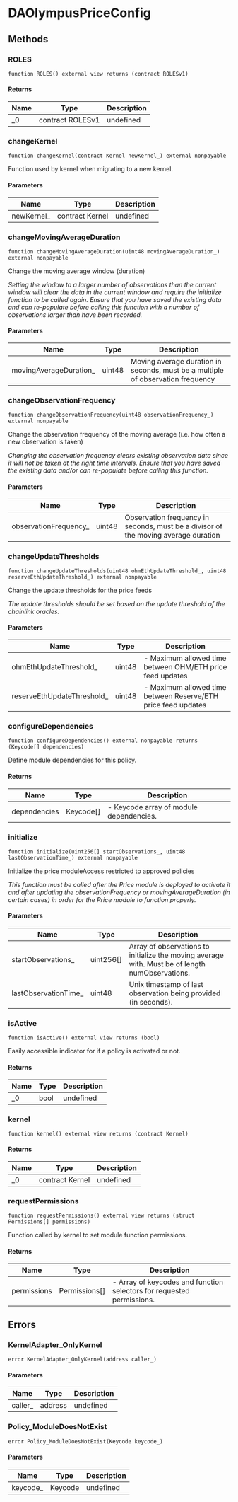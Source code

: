 # DAOlympusPriceConfig









## Methods

### ROLES

```solidity
function ROLES() external view returns (contract ROLESv1)
```






#### Returns

| Name | Type | Description |
|---|---|---|
| _0 | contract ROLESv1 | undefined |

### changeKernel

```solidity
function changeKernel(contract Kernel newKernel_) external nonpayable
```

Function used by kernel when migrating to a new kernel.



#### Parameters

| Name | Type | Description |
|---|---|---|
| newKernel_ | contract Kernel | undefined |

### changeMovingAverageDuration

```solidity
function changeMovingAverageDuration(uint48 movingAverageDuration_) external nonpayable
```

Change the moving average window (duration)

*Setting the window to a larger number of observations than the current window will clear      the data in the current window and require the initialize function to be called again.      Ensure that you have saved the existing data and can re-populate before calling this      function with a number of observations larger than have been recorded.*

#### Parameters

| Name | Type | Description |
|---|---|---|
| movingAverageDuration_ | uint48 | Moving average duration in seconds, must be a multiple of observation frequency |

### changeObservationFrequency

```solidity
function changeObservationFrequency(uint48 observationFrequency_) external nonpayable
```

Change the observation frequency of the moving average (i.e. how often a new observation is taken)

*Changing the observation frequency clears existing observation data since it will not be taken at the right time intervals.           Ensure that you have saved the existing data and/or can re-populate before calling this function.*

#### Parameters

| Name | Type | Description |
|---|---|---|
| observationFrequency_ | uint48 | Observation frequency in seconds, must be a divisor of the moving average duration |

### changeUpdateThresholds

```solidity
function changeUpdateThresholds(uint48 ohmEthUpdateThreshold_, uint48 reserveEthUpdateThreshold_) external nonpayable
```

Change the update thresholds for the price feeds

*The update thresholds should be set based on the update threshold of the chainlink oracles.*

#### Parameters

| Name | Type | Description |
|---|---|---|
| ohmEthUpdateThreshold_ | uint48 | - Maximum allowed time between OHM/ETH price feed updates |
| reserveEthUpdateThreshold_ | uint48 | - Maximum allowed time between Reserve/ETH price feed updates |

### configureDependencies

```solidity
function configureDependencies() external nonpayable returns (Keycode[] dependencies)
```

Define module dependencies for this policy.




#### Returns

| Name | Type | Description |
|---|---|---|
| dependencies | Keycode[] | - Keycode array of module dependencies. |

### initialize

```solidity
function initialize(uint256[] startObservations_, uint48 lastObservationTime_) external nonpayable
```

Initialize the price moduleAccess restricted to approved policies

*This function must be called after the Price module is deployed to activate it and after updating the observationFrequency      or movingAverageDuration (in certain cases) in order for the Price module to function properly.*

#### Parameters

| Name | Type | Description |
|---|---|---|
| startObservations_ | uint256[] | Array of observations to initialize the moving average with. Must be of length numObservations. |
| lastObservationTime_ | uint48 | Unix timestamp of last observation being provided (in seconds). |

### isActive

```solidity
function isActive() external view returns (bool)
```

Easily accessible indicator for if a policy is activated or not.




#### Returns

| Name | Type | Description |
|---|---|---|
| _0 | bool | undefined |

### kernel

```solidity
function kernel() external view returns (contract Kernel)
```






#### Returns

| Name | Type | Description |
|---|---|---|
| _0 | contract Kernel | undefined |

### requestPermissions

```solidity
function requestPermissions() external view returns (struct Permissions[] permissions)
```

Function called by kernel to set module function permissions.




#### Returns

| Name | Type | Description |
|---|---|---|
| permissions | Permissions[] | - Array of keycodes and function selectors for requested permissions. |




## Errors

### KernelAdapter_OnlyKernel

```solidity
error KernelAdapter_OnlyKernel(address caller_)
```





#### Parameters

| Name | Type | Description |
|---|---|---|
| caller_ | address | undefined |

### Policy_ModuleDoesNotExist

```solidity
error Policy_ModuleDoesNotExist(Keycode keycode_)
```





#### Parameters

| Name | Type | Description |
|---|---|---|
| keycode_ | Keycode | undefined |


